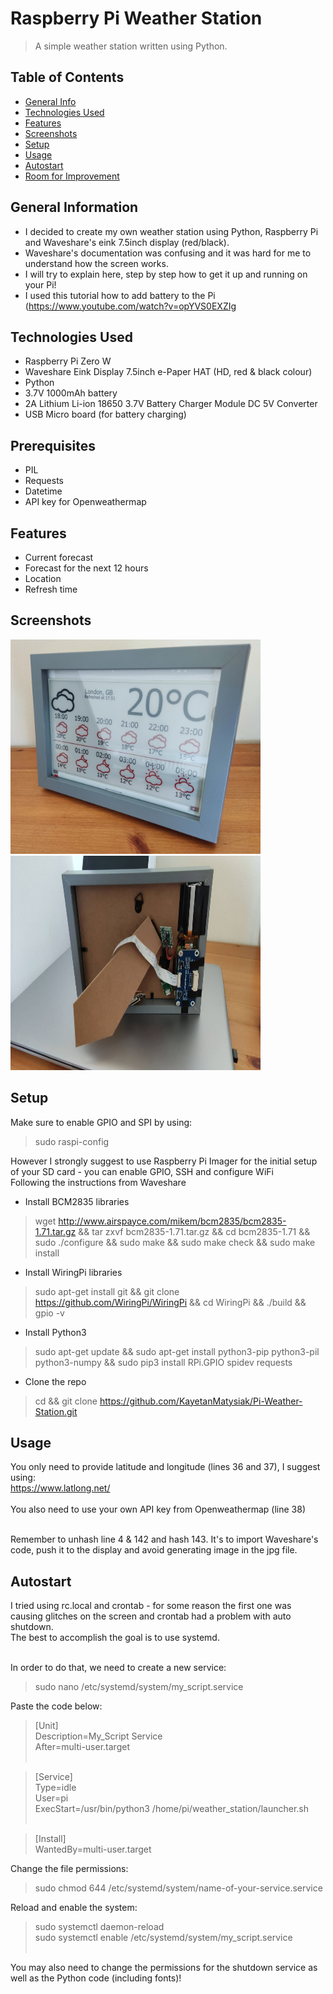 # Raspberry Pi Weather Station
> A simple weather station written using Python.

## Table of Contents
* [General Info](#general-information)
* [Technologies Used](#technologies-used)
* [Features](#features)
* [Screenshots](#screenshots)
* [Setup](#setup)
* [Usage](#usage)
* [Autostart](#autostart)
* [Room for Improvement](#room-for-improvement)
<!-- * [License](#license) -->


## General Information
- I decided to create my own weather station using Python, Raspberry Pi and Waveshare's eink 7.5inch display (red/black).<br>
- Waveshare's documentation was confusing and it was hard for me to understand how the screen works.
- I will try to explain here, step by step how to get it up and running on your Pi!
- I used this tutorial how to add battery to the Pi (<a href="https://www.youtube.com/watch?v=opYVS0EXZIg">https://www.youtube.com/watch?v=opYVS0EXZIg</a>


## Technologies Used
- Raspberry Pi Zero W
- Waveshare Eink Display 7.5inch e-Paper HAT (HD, red & black colour)
- Python
- 3.7V 1000mAh battery
- 2A Lithium Li-ion 18650 3.7V Battery Charger Module DC 5V Converter
- USB Micro board (for battery charging)

## Prerequisites
- PIL
- Requests
- Datetime
- API key for Openweathermap

## Features
- Current forecast
- Forecast for the next 12 hours
- Location
- Refresh time

## Screenshots
<img src='https://github.com/KayetanMatysiak/Pi-Weather-Station/blob/master/weather_station.jpg' width="400" height="343"><img src='back.jpg' width="400" height="343">

## Setup
Make sure to enable GPIO and SPI by using:<br>
>sudo raspi-config<br>


However I strongly suggest to use Raspberry Pi Imager for the initial setup of your SD card - you can enable GPIO, SSH and configure WiFi<br>
Following the instructions from Waveshare<br>
- Install BCM2835 libraries<br>
>wget http://www.airspayce.com/mikem/bcm2835/bcm2835-1.71.tar.gz && tar zxvf bcm2835-1.71.tar.gz && cd bcm2835-1.71 && sudo ./configure && sudo make && sudo make check && sudo make install<br>

- Install WiringPi libraries<br>
>sudo apt-get install git && git clone https://github.com/WiringPi/WiringPi && cd WiringPi && ./build && gpio -v

- Install Python3<br>
>sudo apt-get update && sudo apt-get install python3-pip python3-pil python3-numpy && sudo pip3 install RPi.GPIO spidev requests

- Clone the repo
>cd && git clone https://github.com/KayetanMatysiak/Pi-Weather-Station.git

## Usage
You only need to provide latitude and longitude (lines 36 and 37), I suggest using:<br>
<a href='https://www.latlong.net/'>https://www.latlong.net/</a><br><br>
You also need to use your own API key from Openweathermap (line 38)<br><br>

Remember to unhash line 4 & 142 and hash 143. It's to import Waveshare's code, push it to the display and avoid generating image in the jpg file.

## Autostart
I tried using rc.local and crontab - for some reason the first one was causing glitches on the screen and crontab had a problem with auto shutdown.<br>
The best to accomplish the goal is to use systemd.<br><br>

In order to do that, we need to create a new service:<br>
>sudo nano /etc/systemd/system/my_script.service<br>


Paste the code below:<br>
>[Unit]<br>
>Description=My_Script Service<br>
>After=multi-user.target<br><br>

>[Service]<br>
>Type=idle<br>
>User=pi<br>
>ExecStart=/usr/bin/python3 /home/pi/weather_station/launcher.sh<br><br>

>[Install]<br>
>WantedBy=multi-user.target<br>

Change the file permissions:<br>
>sudo chmod 644 /etc/systemd/system/name-of-your-service.service<br>

Reload and enable the system:<br>
>sudo systemctl daemon-reload<br>
>sudo systemctl enable /etc/systemd/system/my_script.service<br><br>

You may also need to change the permissions for the shutdown service as well as the Python code (including fonts)!


